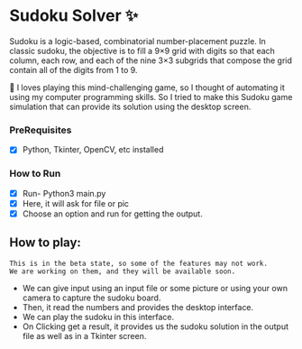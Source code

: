 # Sudoku Solver ✨
Sudoku is a logic-based, combinatorial number-placement puzzle. In classic sudoku, the objective is to fill a 9×9 grid with digits so that each column, each row, and each of the nine 3×3 subgrids that compose the grid contain all of the digits from 1 to 9.

👕
I loves playing this mind-challenging game, so I thought of automating it using my computer programming skills. So I tried to make this Sudoku game simulation that can provide its solution using the desktop screen.


### PreRequisites
- [X] Python, Tkinter, OpenCV, etc installed

### How to Run
- [X] Run- Python3 main.py
- [X] Here, it will ask for file or pic
- [X] Choose an option and run for getting the output.

## How to play:
```
This is in the beta state, so some of the features may not work.
We are working on them, and they will be available soon.
```
- We can give input using an input file or some picture or using your own camera to capture the sudoku board.
- Then, it read the numbers and provides the desktop interface.
- We can play the sudoku in this interface.
- On Clicking get a result, it provides us the sudoku solution in the output file as well as in a Tkinter screen.

